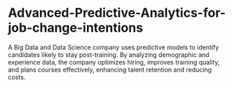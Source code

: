 # Advanced-Predictive-Analytics-for-job-change-intentions
A Big Data and Data Science company uses predictive models to identify candidates likely to stay post-training. By analyzing demographic and experience data, the company optimizes hiring, improves training quality, and plans courses effectively, enhancing talent retention and reducing costs.
